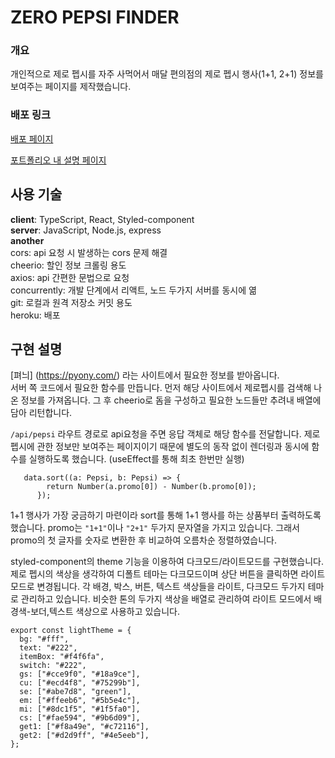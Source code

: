 # ZERO PEPSI FINDER

### 개요

개인적으로 제로 펩시를 자주 사먹어서 매달 편의점의 제로 펩시 행사(1+1, 2+1) 정보를 보여주는 페이지를 제작했습니다.


### 배포 링크

[배포 페이지](https://pepsi-finder.herokuapp.com/)

[포트폴리오 내 설명 페이지](https://www.jaeeedev.com/pepsi)

## 사용 기술

**client**: TypeScript, React, Styled-component    
**server**: JavaScript, Node.js, express    
**another**   
cors: api 요청 시 발생하는 cors 문제 해결   
cheerio: 할인 정보 크롤링 용도   
axios: api 간편한 문법으로 요청   
concurrently: 개발 단계에서 리액트, 노드 두가지 서버를 동시에 엶   
git: 로컬과 원격 저장소 커밋 용도    
heroku: 배포

## 구현 설명

[펴늬] (https://pyony.com/) 라는 사이트에서 필요한 정보를 받아옵니다.  
서버 쪽 코드에서 필요한 함수를 만듭니다. 먼저 해당 사이트에서 제로펩시를 검색해 나온 정보를 가져옵니다. 그 후 cheerio로 돔을 구성하고 필요한 노드들만 추려내 배열에 담아 리턴합니다.

`/api/pepsi` 라우트 경로로 api요청을 주면 응답 객체로 해당 함수를 전달합니다.
제로 펩시에 관한 정보만 보여주는 페이지이기 때문에 별도의 동작 없이 렌더링과 동시에 함수를 실행하도록 했습니다. (useEffect를 통해 최초 한번만 실행)

```
   data.sort((a: Pepsi, b: Pepsi) => {
        return Number(a.promo[0]) - Number(b.promo[0]);
      });
```

1+1 행사가 가장 궁금하기 마련이라 sort를 통해 1+1 행사를 하는 상품부터 출력하도록 했습니다. promo는 `"1+1"`이나 `"2+1"` 두가지 문자열을 가지고 있습니다. 그래서 promo의 첫 글자를 숫자로 변환한 후 비교하여 오름차순 정렬하였습니다.

styled-component의 theme 기능을 이용하여 다크모드/라이트모드를 구현했습니다.
제로 펩시의 색상을 생각하여 디폴트 테마는 다크모드이며 상단 버튼을 클릭하면 라이트 모드로 변경됩니다.
각 배경, 박스, 버튼, 텍스트 색상들을 라이트, 다크모드 두가지 테마로 관리하고 있습니다. 비슷한 톤의 두가지 색상을 배열로 관리하여 라이트 모드에서 배경색-보더,텍스트 색상으로 사용하고 있습니다.

```
export const lightTheme = {
  bg: "#fff",
  text: "#222",
  itemBox: "#f4f6fa",
  switch: "#222",
  gs: ["#cce9f0", "#18a9ce"],
  cu: ["#ecd4f8", "#75299b"],
  se: ["#abe7d8", "green"],
  em: ["#ffeeb6", "#5b5e4c"],
  mi: ["#8dc1f5", "#1f5fa0"],
  cs: ["#fae594", "#9b6d09"],
  get1: ["#f8a49e", "#c72116"],
  get2: ["#d2d9ff", "#4e5eeb"],
};
```

